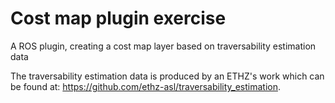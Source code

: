 # Cost map plugin exercise

A ROS plugin, creating a cost map layer based on traversability estimation data

The traversability estimation data is produced by an ETHZ's work which can be found at:
https://github.com/ethz-asl/traversability_estimation.
